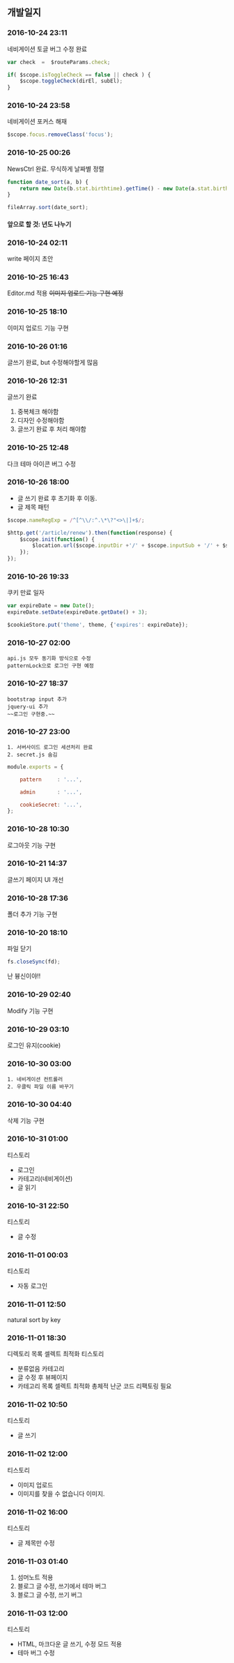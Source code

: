## 개발일지

### 2016-10-24 23:11
네비게이션 토글 버그 수정 완료
```js
var check  =  $routeParams.check;

if( $scope.isToggleCheck == false || check ) {
    $scope.toggleCheck(dirEl, subEl);
}
```

### 2016-10-24 23:58
네비게이션 포커스 해재
```js
$scope.focus.removeClass('focus');
```

### 2016-10-25 00:26
NewsCtrl 완료.
무식하게 날짜별 정렬
```js
function date_sort(a, b) {
    return new Date(b.stat.birthtime).getTime() - new Date(a.stat.birthtime).getTime();
}

fileArray.sort(date_sort);
```
#### 앞으로 할 것: 년도 나누기

### 2016-10-24 02:11
write 페이지 초안


### 2016-10-25 16:43
Editor.md 적용
~~이미지 업로드 기능 구현 예정~~

### 2016-10-25 18:10
이미지 업로드 기능 구현


### 2016-10-26 01:16
글쓰기 완료, but 수정해야할게 많음

### 2016-10-26 12:31
글쓰기 완료
1. 중복체크 해야함
2. 디자인 수정해야함
3. 글쓰기 완료 후 처리 해야함

### 2016-10-25 12:48
다크 테마 아이콘 버그 수정

### 2016-10-26 18:00
- 글 쓰기 완료 후 초기화 후 이동.
- 글 제목 패턴
```js
$scope.nameRegExp = /^[^\\/:^.\*\?"<>\|]+$/;

$http.get('/article/renew').then(function(response) {
    $scope.init(function() {
        $location.url($scope.inputDir +'/' + $scope.inputSub + '/' + $scope.inputName + '.md?check=1');
    });
});
```

### 2016-10-26 19:33
쿠키 만료 일자
```js
var expireDate = new Date();
expireDate.setDate(expireDate.getDate() + 3);

$cookieStore.put('theme', theme, {'expires': expireDate});
```

### 2016-10-27 02:00
    api.js 모두 동기화 방식으로 수정
    patternLock으로 로그인 구현 예정

### 2016-10-27 18:37
    bootstrap input 추가
    jquery-ui 추가
    ~~로그인 구현중.~~

### 2016-10-27 23:00
    1. 서버사이드 로그인 세션처리 완료
    2. secret.js 숨김
```js
module.exports = {

    pattern     : '...',

    admin       : '...',

    cookieSecret: '...',
};
```
### 2016-10-28 10:30
로그아웃 기능 구현


### 2016-10-21 14:37
글쓰기 페이지 UI 개선

### 2016-10-28 17:36
폴더 추가 기능 구현

### 2016-10-20 18:10
파일 닫기
```js
fs.closeSync(fd);
```
난 븅신이야!!

### 2016-10-29 02:40
Modify 기능 구현

### 2016-10-29 03:10
로그인 유지(cookie)

### 2016-10-30 03:00
    1. 네비게이션 컨트롤러
    2. 우클릭 파일 이름 바꾸기

### 2016-10-30 04:40
삭제 기능 구현

### 2016-10-31 01:00
티스토리
- 로그인
- 카테고리(네비게이션)
- 글 읽기

### 2016-10-31 22:50
티스토리
- 글 수정

### 2016-11-01 00:03
티스토리
- 자동 로그인

### 2016-11-01 12:50
natural sort by key

### 2016-11-01 18:30
디렉토리 목록 셀렉트 최적화
티스토리
- 분류없음 카테고리
- 글 수정 후 뷰페이지
- 카테고리 목록 셀렉트 최적화
총체적 난군 코드 리팩토링 필요

### 2016-11-02 10:50
티스토리
- 글 쓰기

### 2016-11-02 12:00
티스토리
- 이미지 업로드
- 이미지를 찾을 수 없습니다 이미지.

### 2016-11-02 16:00
티스토리
- 글 제목만 수정

### 2016-11-03 01:40
1. 섬머노트 적용
2. 블로그 글 수정, 쓰기에서 테마 버그
3. 블로그 글 수정, 쓰기 버그

### 2016-11-03 12:00
티스토리
- HTML, 마크다운 글 쓰기, 수정 모드 적용
- 테마 버그 수정